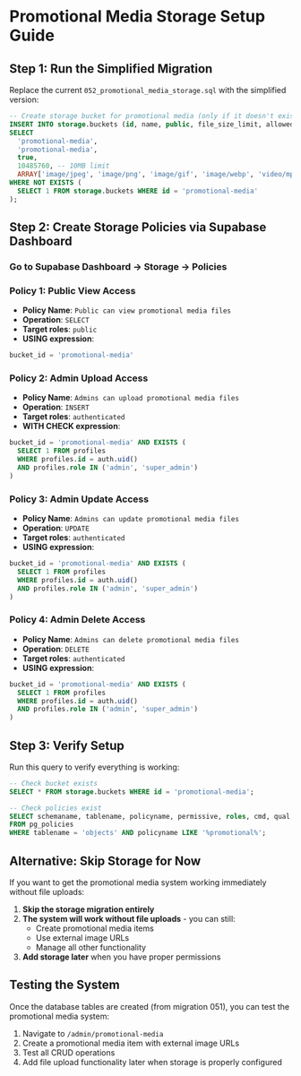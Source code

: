 # Promotional Media Storage Setup Guide

## Step 1: Run the Simplified Migration

Replace the current `052_promotional_media_storage.sql` with the simplified version:

```sql
-- Create storage bucket for promotional media (only if it doesn't exist)
INSERT INTO storage.buckets (id, name, public, file_size_limit, allowed_mime_types)
SELECT 
  'promotional-media',
  'promotional-media',
  true,
  10485760, -- 10MB limit
  ARRAY['image/jpeg', 'image/png', 'image/gif', 'image/webp', 'video/mp4', 'video/webm', 'video/ogg']
WHERE NOT EXISTS (
  SELECT 1 FROM storage.buckets WHERE id = 'promotional-media'
);
```

## Step 2: Create Storage Policies via Supabase Dashboard

### Go to Supabase Dashboard → Storage → Policies

### Policy 1: Public View Access
- **Policy Name**: `Public can view promotional media files`
- **Operation**: `SELECT`
- **Target roles**: `public`
- **USING expression**:
```sql
bucket_id = 'promotional-media'
```

### Policy 2: Admin Upload Access
- **Policy Name**: `Admins can upload promotional media files`
- **Operation**: `INSERT`
- **Target roles**: `authenticated`
- **WITH CHECK expression**:
```sql
bucket_id = 'promotional-media' AND EXISTS (
  SELECT 1 FROM profiles 
  WHERE profiles.id = auth.uid() 
  AND profiles.role IN ('admin', 'super_admin')
)
```

### Policy 3: Admin Update Access
- **Policy Name**: `Admins can update promotional media files`
- **Operation**: `UPDATE`
- **Target roles**: `authenticated`
- **USING expression**:
```sql
bucket_id = 'promotional-media' AND EXISTS (
  SELECT 1 FROM profiles 
  WHERE profiles.id = auth.uid() 
  AND profiles.role IN ('admin', 'super_admin')
)
```

### Policy 4: Admin Delete Access
- **Policy Name**: `Admins can delete promotional media files`
- **Operation**: `DELETE`
- **Target roles**: `authenticated`
- **USING expression**:
```sql
bucket_id = 'promotional-media' AND EXISTS (
  SELECT 1 FROM profiles 
  WHERE profiles.id = auth.uid() 
  AND profiles.role IN ('admin', 'super_admin')
)
```

## Step 3: Verify Setup

Run this query to verify everything is working:

```sql
-- Check bucket exists
SELECT * FROM storage.buckets WHERE id = 'promotional-media';

-- Check policies exist
SELECT schemaname, tablename, policyname, permissive, roles, cmd, qual 
FROM pg_policies 
WHERE tablename = 'objects' AND policyname LIKE '%promotional%';
```

## Alternative: Skip Storage for Now

If you want to get the promotional media system working immediately without file uploads:

1. **Skip the storage migration entirely**
2. **The system will work without file uploads** - you can still:
   - Create promotional media items
   - Use external image URLs
   - Manage all other functionality
3. **Add storage later** when you have proper permissions

## Testing the System

Once the database tables are created (from migration 051), you can test the promotional media system:

1. Navigate to `/admin/promotional-media`
2. Create a promotional media item with external image URLs
3. Test all CRUD operations
4. Add file upload functionality later when storage is properly configured









